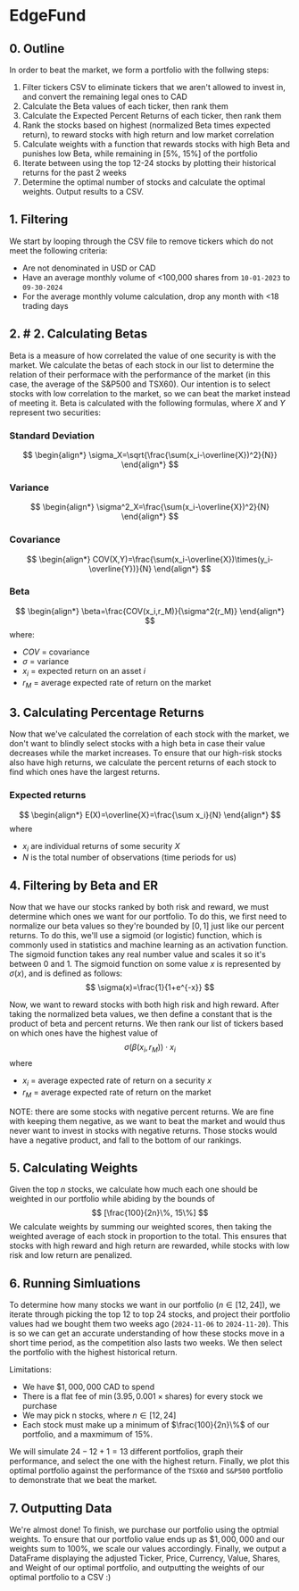 # EdgeFund

## 0. Outline
In order to beat the market, we form a portfolio with the follwing steps:
1. Filter tickers CSV to eliminate tickers that we aren't allowed to invest in, and convert the remaining legal ones to CAD
2. Calculate the Beta values of each ticker, then rank them
3. Calculate the Expected Percent Returns of each ticker, then rank them
4. Rank the stocks based on highest (normalized Beta times expected return), to reward stocks with high return and low market correlation
5. Calculate weights with a function that rewards stocks with high Beta and punishes low Beta, while remaining in [5%, 15%] of the portfolio
6. Iterate between using the top 12-24 stocks by plotting their historical returns for the past 2 weeks
7. Determine the optimal number of stocks and calculate the optimal weights. Output results to a CSV.

## 1. Filtering

We start by looping through the CSV file to remove tickers which do not meet the following criteria:
- Are not denominated in USD or CAD
- Have an average monthly volume of <100,000 shares from ``10-01-2023`` to ``09-30-2024``
- For the average monthly volume calculation, drop any month with <18 trading days

## 2. # 2. Calculating Betas
Beta is a measure of how correlated the value of one security is with the market. We calculate the betas of each stock in our list to determine the relation of their performace with the performance of the market (in this case, the average of the S&P500 and TSX60). Our intention is to select stocks with low correlation to the market, so we can beat the market instead of meeting it. Beta is calculated with the following formulas, where $X$ and $Y$ represent two securities:
### Standard Deviation
$$
\begin{align*}
\sigma_X=\sqrt{\frac{\sum(x_i-\overline{X})^2}{N}}
\end{align*}
$$
### Variance
$$
\begin{align*}
\sigma^2_X=\frac{\sum(x_i-\overline{X})^2}{N}
\end{align*}
$$
### Covariance
$$
\begin{align*}
COV(X,Y)=\frac{\sum(x_i-\overline{X})\times(y_i-\overline{Y})}{N}
\end{align*}
$$
### Beta
$$
\begin{align*}
\beta=\frac{COV(x_i,r_M)}{\sigma^2(r_M)}
\end{align*}
$$
where:
- $COV$ = covariance
- $\sigma$ = variance
- $x_i$ = expected return on an asset $i$
- $r_M$ = average expected rate of return on the market

## 3. Calculating Percentage Returns
Now that we've calculated the correlation of each stock with the market, we don't want to blindly select stocks with a high beta in case their value decreases while the market increases. To ensure that our high-risk stocks also have high returns, we calculate the percent returns of each stock to find which ones have the largest returns.

### Expected returns
$$
\begin{align*}
E(X)=\overline{X}=\frac{\sum x_i}{N}
\end{align*}
$$
where 
- $x_i$ are individual returns of some security $X$
- $N$ is the total number of observations (time periods for us)

## 4. Filtering by Beta and ER
Now that we have our stocks ranked by both risk and reward, we must determine which ones we want for our portfolio. To do this, we first need to normalize our beta values so they're bounded by $[0,1]$ just like our percent returns. To do this, we'll use a sigmoid (or logistic) function, which is commonly used in statistics and machine learning as an activation function. The sigmoid function takes any real number value and scales it so it's between 0 and 1. The sigmoid function on some value $x$ is represented by $\sigma(x)$, and is defined as follows:
$$
\sigma(x)=\frac{1}{1+e^{-x}}
$$

Now, we want to reward stocks with both high risk and high reward. After taking the normalized beta values, we then define a constant that is the product of beta and percent returns. We then rank our list of tickers based on which ones have the highest value of
$$
\sigma(\beta (x_i, r_M))\cdot x_i
$$
where
- $x_i$ = average expected rate of return on a security $x$
- $r_M$ = average expected rate of return on the market

NOTE: there are some stocks with negative percent returns. We are fine with keeping them negative, as we want to beat the market and would thus never want to invest in stocks with negative returns. Those stocks would have a negative product, and fall to the bottom of our rankings.

## 5. Calculating Weights
Given the top $n$ stocks, we calculate how much each one should be weighted in our portfolio while abiding by the bounds of
$$
[\frac{100}{2n}\%, 15\%]
$$
We calculate weights by summing our weighted scores, then taking the weighted average of each stock in proportion to the total. This ensures that stocks with high reward and high return are rewarded, while stocks with low risk and low return are penalized.

## 6. Running Simluations
To determine how many stocks we want in our portfolio ($n\in[12,24]$), we iterate through picking the top 12 to top 24 stocks, and project their portfolio values had we bought them two weeks ago (``2024-11-06`` to ``2024-11-20``). This is so we can get an accurate understanding of how these stocks move in a short time period, as the competition also lasts two weeks. We then select the portfolio with the highest historical return.

Limitations:
- We have $\$1,000,000$ CAD to spend
- There is a flat fee of $\min(3.95, 0.001\times\text{shares})$ for every stock we purchase
- We may pick n stocks, where $n\in[12,24]$
- Each stock must make up a minimum of $\frac{100}{2n}\%$ of our portfolio, and a maxmimum of $15\%$.

We will simulate $24-12+1=13$ different portfolios, graph their performance, and select the one with the highest return. Finally, we plot this optimal portfolio against the performance of the ``TSX60`` and ``S&P500`` portfolio to demonstrate that we beat the market.

## 7. Outputting Data
We're almost done! To finish, we purchase our portfolio using the optmial weights. To ensure that our portfolio value ends up as $\$1,000,000$ and our weights sum to $100\%$, we scale our values accordingly. Finally, we output a DataFrame displaying the adjusted Ticker, Price, Currency, Value, Shares, and Weight of our optimal portfolio, and outputting the weights of our optimal portfolio to a CSV :)